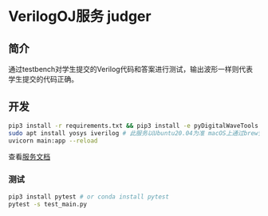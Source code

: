 # VerilogOJ服务 judger

## 简介

通过testbench对学生提交的Verilog代码和答案进行测试，输出波形一样则代表学生提交的代码正确。

## 开发

```sh
pip3 install -r requirements.txt && pip3 install -e pyDigitalWaveTools 
sudo apt install yosys iverilog # 此服务以Ubuntu20.04为准 macOS上通过brew安装的icarus-verilog的-o参数有问题
uvicorn main:app --reload
```

查看[服务文档](http://localhost:8000/docs)

### 测试

```sh
pip3 install pytest # or conda install pytest
pytest -s test_main.py
```
